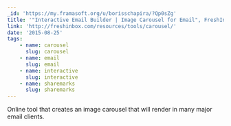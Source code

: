 ```yaml
---
_id: 'https://my.framasoft.org/u/borisschapira/?Qp0sZg'
title: '"Interactive Email Builder | Image Carousel for Email", FreshInbox'
link: 'http://freshinbox.com/resources/tools/carousel/'
date: '2015-08-25'
tags:
    - name: carousel
      slug: carousel
    - name: email
      slug: email
    - name: interactive
      slug: interactive
    - name: sharemarks
      slug: sharemarks
---
```


<div class="markdown"><p>Online tool that creates an image carousel that will render in many major email clients.
</p></div>
